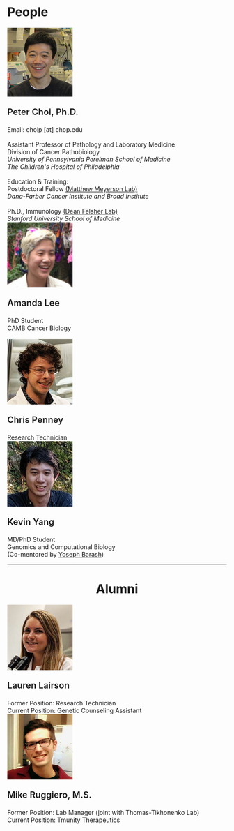 # People

<div class="people-grid-wrapper">
    <div class="people-grid-item">
        <div class="flex-container">
            <!--- Peter Choi --->
            <div class="people-picture" style="position:relative">
                <img class="people-img" src="/img/people/PeterChoi_Photo.jpg" style="width:150px">
            </div>
            <div class="people-text">
                <p style=font-weight:600;font-size:20px>Peter Choi, Ph.D.</p>
                <span style=font-weight:400>Email:</span> choip [at] chop.edu<br>
                <br>
                Assistant Professor of Pathology and Laboratory Medicine<br>
                Division of Cancer Pathobiology<br>
                <i>University of Pennsylvania Perelman School of Medicine<br>
                The Children's Hospital of Philadelphia</i><br>
                <br>
                <span style="text-decoration:none;font-weight:400">Education & Training:</span><br>
                Postdoctoral Fellow <a class="link_out" href=https://meyersonlab.dana-farber.org/ target="blank">(Matthew Meyerson Lab)</a><br>
                <i>Dana-Farber Cancer Institute and Broad Institute</i><br>
                <br>
                Ph.D., Immunology <a class="link_out" href=http://med.stanford.edu/felsherlab.html target="blank">(Dean Felsher Lab)</a><br>
                <i>Stanford University School of Medicine</i><br>
            </div>
        </div>
    </div>
    <div class="people-grid-item">
        <div class="flex-container">
            <!-- Amanda Lee -->
            <div class="people-picture" style="position:relative">
                <img class="people-img" src="/img/people/AmandaLee_Photo.jpg" style="width:150px">
            </div>
            <div class="people-text">
                <p style=font-weight:600;font-size:20px>Amanda Lee</p>
                <!-- <span style=font-weight:400>Email:</span> lee533 [at] pennmedicine.upenn.edu<br> -->
                PhD Student<br>
                CAMB Cancer Biology<br>
                <br>
                <!-- <span style="text-decoration:none;font-weight:400">Education & Training:</span><br>
                Postdoctoral Fellow <a class="link_out" href=https://meyersonlab.dana-farber.org/ target="blank">(Matthew Meyerson Lab)</a><br>
                <i>Dana-Farber Cancer Institute and Broad Institute</i><br>
                <br>
                Ph.D., Immunology <a class="link_out" href=http://med.stanford.edu/felsherlab.html target="blank">(Dean Felsher Lab)</a><br>
                <i>Stanford University School of Medicine></i><br> -->
            </div>
        </div>
    </div>
    <div class="people-grid-item">
        <div class="flex-container">
            <!-- Chris Penney -->
            <div class="people-picture" style="position:relative">
                <img class="people-img" src="/img/people/ChrisPenney_Photo.jpg" style="width:150px">
            </div>
            <div class="people-text">
                <p style=font-weight:600;font-size:20px>Chris Penney</p>
                <!-- <span style=font-weight:400>Email:</span> lee533 [at] pennmedicine.upenn.edu<br> -->
                Research Technician<br>
                <!-- <span style="text-decoration:none;font-weight:400">Education & Training:</span><br>
                Postdoctoral Fellow <a class="link_out" href=https://meyersonlab.dana-farber.org/ target="blank">(Matthew Meyerson Lab)</a><br>
                <i>Dana-Farber Cancer Institute and Broad Institute</i><br>
                <br>
                Ph.D., Immunology <a class="link_out" href=http://med.stanford.edu/felsherlab.html target="blank">(Dean Felsher Lab)</a><br>
                <i>Stanford University School of Medicine></i><br> -->
            </div>
        </div>
    </div>
    <div class="people-grid-item">
        <div class="flex-container">
            <!-- Kevin Yang -->
            <div class="people-picture" style="position:relative">
                <img class="people-img" src="/img/people/KevinYang_Photo.jpg" style="width:150px">
            </div>
            <div class="people-text">
                <p style=font-weight:600;font-size:20px>Kevin Yang</p>
                <!-- <span style=font-weight:400>Email:</span> lee533 [at] pennmedicine.upenn.edu<br> -->
                MD/PhD Student<br>
                Genomics and Computational Biology<br>
                (Co-mentored by <a class="link_out" href=https://www.biociphers.org/ target="blank">Yoseph Barash</a>)
                <!-- <span style="text-decoration:none;font-weight:400">Education & Training:</span><br>
                Postdoctoral Fellow <a class="link_out" href=https://meyersonlab.dana-farber.org/ target="blank">(Matthew Meyerson Lab)</a><br>
                <i>Dana-Farber Cancer Institute and Broad Institute</i><br>
                <br>
                Ph.D., Immunology <a class="link_out" href=http://med.stanford.edu/felsherlab.html target="blank">(Dean Felsher Lab)</a><br>
                <i>Stanford University School of Medicine></i><br> -->
            </div>
        </div>
    </div>
    <hr>
    <!--- ALUMNI --->
    <h1 style="text-align:center">Alumni</h1>
    <div class="people-grid-item">
        <div class="flex-container">
            <!-- Lauren Lairson -->
            <div class="people-picture" style="position:relative">
                <img class="people-img" src="/img/people/LaurenLairson_Photo.jpg" style="width:150px">
            </div>
            <div class="people-text">
                <p style=font-weight:600;font-size:20px>Lauren Lairson</p>
                <!-- <span style=font-weight:400>Email:</span> lee533 [at] pennmedicine.upenn.edu<br> -->
                <span style="text-decoration:none;font-weight:400">Former Position: Research Technician</span><br>
                <span style="text-decoration:none;font-weight:400">Current Position: Genetic Counseling Assistant<br>
            </div>
        </div>
    </div>
    <div class="people-grid-item">
        <div class="flex-container">
            <!-- Mike Ruggiero -->
            <div class="people-picture" style="position:relative">
                <img class="people-img" src="/img/people/MikeRuggiero_Photo.jpg" style="width:150px">
            </div>
            <div class="people-text">
                <p style=font-weight:600;font-size:20px>Mike Ruggiero, M.S.</p>
                <!-- <span style=font-weight:400>Email:</span> lee533 [at] pennmedicine.upenn.edu<br> -->
                <span style="text-decoration:none;font-weight:400">Former Position: Lab Manager (joint with Thomas-Tikhonenko Lab)</span><br>
                <span style="text-decoration:none;font-weight:400">Current Position: Tmunity Therapeutics<br>
            </div>
        </div>
    </div>    
</div>

